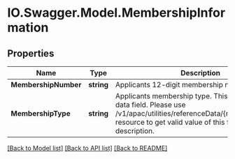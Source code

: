 # IO.Swagger.Model.MembershipInformation
## Properties

Name | Type | Description | Notes
------------ | ------------- | ------------- | -------------
**MembershipNumber** | **string** | Applicants 12-digit membership number. | [optional] 
**MembershipType** | **string** | Applicants membership type. This is a reference data field. Please use /v1/apac/utilities/referenceData/{membershipType} resource to get valid value of this field with description. | [optional] 

[[Back to Model list]](../README.md#documentation-for-models) [[Back to API list]](../README.md#documentation-for-api-endpoints) [[Back to README]](../README.md)

